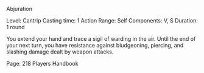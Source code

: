 Abjuration

Level: Cantrip
Casting time: 1 Action
Range: Self
Components: V, S
Duration: 1 round

You extend your hand and trace a sigil of warding in the air. Until the end of your next turn, you have resistance against bludgeoning, piercing, and slashing damage dealt by weapon attacks.

Page: 218 Players Handbook
